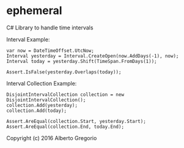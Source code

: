 # ephemeral
C# Library to handle time intervals

Interval Example:

```
var now = DateTimeOffset.UtcNow;
Interval yesterday = Interval.CreateOpen(now.AddDays(-1), now);
Interval today = yesterday.Shift(TimeSpan.FromDays(1));

Assert.IsFalse(yesterday.Overlaps(today));
```

Interval Collection Example:

```
DisjointIntervalCollection collection = new DisjointIntervalCollection();
collection.Add(yesterday);
collection.Add(today);

Assert.AreEqual(collection.Start, yesterday.Start);
Assert.AreEqual(collection.End, today.End);

```


Copyright (c) 2016 Alberto Gregorio

